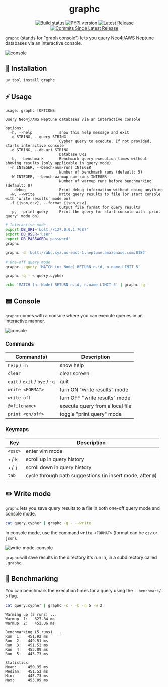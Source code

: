 <p align="center">
  <h1 align="center">graphc</h1>
  <p align="center">
    <a href="https://github.com/dhth/graphc/actions/workflows/main.yml"><img alt="Build status" src="https://img.shields.io/github/actions/workflow/status/dhth/graphc/main.yml?style=flat-square"></a>
    <a href="https://pypi.org/project/graphc/"><img alt="PYPI version" src="https://img.shields.io/pypi/v/graphc?style=flat-square"></a>
    <a href="https://github.com/dhth/graphc/releases/latest"><img alt="Latest Release" src="https://img.shields.io/github/release/dhth/graphc.svg?style=flat-square"></a>
    <a href="https://github.com/dhth/graphc/releases"><img alt="Commits Since Latest Release" src="https://img.shields.io/github/commits-since/dhth/graphc/latest?style=flat-square"></a>
  </p>
</p>

`graphc` (stands for "graph console") lets you query Neo4j/AWS Neptune databases
via an interactive console.

![console](https://tools.dhruvs.space/images/graphc/v0-1-0/console.png)

💾 Installation
---

```sh
uv tool install graphc
```

⚡️ Usage
---

```text
usage: graphc [OPTIONS]

Query Neo4j/AWS Neptune databases via an interactive console

options:
  -h, --help            show this help message and exit
  -q STRING, --query STRING
                        Cypher query to execute. If not provided, starts interactive console
  -d STRING, --db-uri STRING
                        Database URI
  -b, --benchmark       Benchmark query execution times without showing results (only applicable in query mode)
  -n INTEGER, --bench-num-runs INTEGER
                        Number of benchmark runs (default: 5)
  -W INTEGER, --bench-warmup-num-runs INTEGER
                        Number of warmup runs before benchmarking (default: 0)
  --debug               Print debug information without doing anything
  -w, --write           Write query results to file (or start console with 'write results' mode on)
  -f {json,csv}, --format {json,csv}
                        Output file format for query results
  -p, --print-query     Print the query (or start console with 'print query' mode on)
```

```bash
# Interactive mode
export DB_URI='bolt://127.0.0.1:7687'
export DB_USER='user'
export DB_PASSWORD='password'
graphc

graphc -d 'bolt://abc.xyz.us-east-1.neptune.amazonaws.com:8182'

# One-off query mode
graphc --query 'MATCH (n: Node) RETURN n.id, n.name LIMIT 5'

graphc -q - < query.cypher

echo 'MATCH (n: Node) RETURN n.id, n.name LIMIT 5' | graphc -q -
```

📟 Console
---

`graphc` comes with a console where you can execute queries in an interactive
manner.

![console](https://tools.dhruvs.space/images/graphc/v0-1-0/console.gif)

### Commands

| Command(s)                     | Description                     |
|--------------------------------|---------------------------------|
| `help` / `:h`                  | show help                       |
| `clear`                        | clear screen                    |
| `quit` / `exit` / `bye` / `:q` | quit                            |
| `write <FORMAT>`               | turn ON "write results" mode    |
| `write off`                    | turn OFF "write results" mode   |
| `@<filename>`                  | execute query from a local file |
| `print <on/off>`               | toggle "print query" mode       |

### Keymaps

| Key       | Description                                                |
|-----------|------------------------------------------------------------|
| `<esc>`   | enter vim mode                                             |
| `↑` / `k` | scroll up in query history                                 |
| `↓` / `j` | scroll down in query history                               |
| `tab`     | cycle through path suggestions (in insert mode, after `@`) |

✏️ Write mode
---

`graphc` lets you save query results to a file in both one-off query mode and
console mode.

```bash
cat query.cypher | graphc -q - --write
```

In console mode, use the command `write <FORMAT>` (format can be `csv` or
`json`).

![write-mode-console](https://tools.dhruvs.space/images/graphc/v0-1-0/write-mode-console.png)

`graphc` will save results in the directory it's run in, in a subdirectory
called `.graphc`.

🔢 Benchmarking
---

You can benchmark the execution times for a query using the `--benchmark/-b`
flag.

```bash
cat query.cypher | graphc -c - -b -n 5 -w 2
```

```text
Warming up (2 runs) ...
Warmup  1:   627.84 ms
Warmup  2:   452.06 ms

Benchmarking (5 runs) ...
Run  1:   451.92 ms
Run  2:   449.51 ms
Run  3:   451.52 ms
Run  4:   453.09 ms
Run  5:   445.73 ms

Statistics:
Mean:     450.35 ms
Median:   451.52 ms
Min:      445.73 ms
Max:      453.09 ms
```
